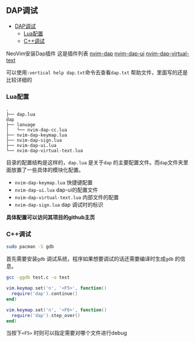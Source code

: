 ## DAP调试

<!--ts-->
   * [DAP调试](#dap调试)
      * [Lua配置](#lua配置)
      * [C++调试](#c调试)
<!--te-->

NeoVim安装Dap插件
这是插件列表
[nvim-dap](https://github.com/mfussenegger/nvim-dap)
[nvim-dap-ui](https://github.com/rcarriga/nvim-dap-ui)
[nvim-dap-virtual-text](https://github.com/theHamsta/nvim-dap-virtual-text)

可以使用`:vertical help dap.txt`命令去查看`dap.txt` 帮助文件，里面写的还是比较详细的

### Lua配置

```
.
├── dap.lua
dap
├── lanuage
│   └── nvim-dap-cc.lua
├── nvim-dap-keymap.lua
├── nvim-dap-sign.lua
├── nvim-dap-ui.lua
└── nvim-dap-virtual-text.lua
```

目录的配置结构是这样的，`dap.lua` 是关于`dap` 的主要配置文件。而`dap`文件夹里面放置了一些具体的模块化配置。

* `nvim-dap-keymap.lua` 快捷键配置
* `nvim-dap-ui.lua` dap-ui的配置文件
* `nvim-dap-virtual-text.lua` 内部文件的配置
* `nvim-dap-sign.lua` dap 调试时的标识


**具体配置可以访问其项目的github主页** 


### C++调试

```bash
sudo pacman -S gdb
```
首先需要安装`gdb` 调试系统，程序如果想要调试的话还需要编译时生成`gdb` 的信息。


```bash
gcc -ggdb test.c -o test
```

```lua
vim.keymap.set('n', '<F5>', function()
  require('dap').continue()
end)

vim.keymap.set('n', '<F6>', function()
  require('dap').step_over()
end)
```

当按下`<F5>` 时则可以指定需要对哪个文件进行debug

